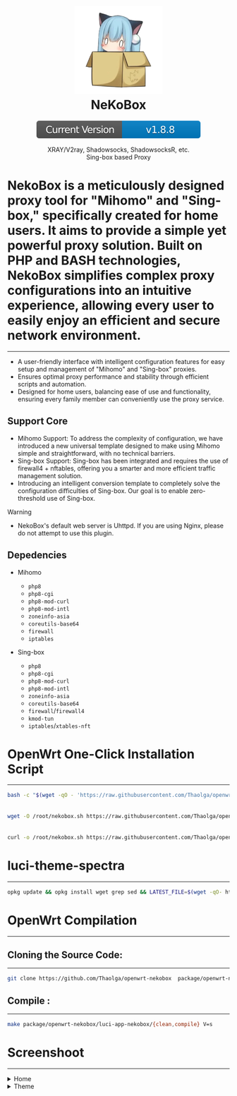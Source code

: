 <h1 align="center">
<img src="https://raw.githubusercontent.com/Thaolga/neko/refs/heads/main/nekobox.png" alt="nekobox" width="200"> <br>NeKoBox<br>
</h1>

<div align="center">
 <a target="_blank" href="https://github.com/Thaolga/openwrt-nekobox/releases"><img src="https://raw.githubusercontent.com/Thaolga/openwrt-nekobox/refs/heads/main/luci-app-nekobox/htdocs/nekobox/assets/img/curent.svg"></a>
</div>

<p align="center">
  XRAY/V2ray, Shadowsocks, ShadowsocksR, etc.</br>
  Sing-box based Proxy
</p>

# NekoBox is a meticulously designed proxy tool for "Mihomo" and "Sing-box," specifically created for home users. It aims to provide a simple yet powerful proxy solution. Built on PHP and BASH technologies, NekoBox simplifies complex proxy configurations into an intuitive experience, allowing every user to easily enjoy an efficient and secure network environment.
---

- A user-friendly interface with intelligent configuration features for easy setup and management of "Mihomo" and "Sing-box" proxies.
- Ensures optimal proxy performance and stability through efficient scripts and automation.
- Designed for home users, balancing ease of use and functionality, ensuring every family member can conveniently use the proxy service.
## Support Core
- Mihomo Support: To address the complexity of configuration, we have introduced a new universal template designed to make using Mihomo simple and straightforward, with no technical barriers.
- Sing-box Support: Sing-box has been integrated and requires the use of firewall4 + nftables, offering you a smarter and more efficient traffic management solution.
- Introducing an intelligent conversion template to completely solve the configuration difficulties of Sing-box. Our goal is to enable zero-threshold use of Sing-box.

> [!WARNING]
>
> - NekoBox's default web server is Uhttpd. If you are using Nginx, please do not attempt to use this plugin.

Depedencies
---
- Mihomo
  - ` php8 `
  - ` php8-cgi `
  - `php8-mod-curl`
  - ` php8-mod-intl `
  - ` zoneinfo-asia  `
  - ` coreutils-base64 ` 
  - ` firewall `
  - ` iptables `
   
- Sing-box
  - ` php8 `
  - ` php8-cgi `
  - `php8-mod-curl`
  - ` php8-mod-intl `
  - ` zoneinfo-asia  `
  - ` coreutils-base64 ` 
  - ` firewall `/` firewall4 `
  - ` kmod-tun `
  - ` iptables `/` xtables-nft `


# OpenWrt One-Click Installation Script
---

```bash
bash -c "$(wget -qO - 'https://raw.githubusercontent.com/Thaolga/openwrt-nekobox/nekobox/nekobox.sh')"

```
```bash

wget -O /root/nekobox.sh https://raw.githubusercontent.com/Thaolga/openwrt-nekobox/nekobox/nekobox.sh  && chmod 0755 /root/nekobox.sh && /root/nekobox.sh

```

```bash

curl -o /root/nekobox.sh https://raw.githubusercontent.com/Thaolga/openwrt-nekobox/nekobox/nekobox.sh && chmod 0755 /root/nekobox.sh && /root/nekobox.sh

```
# luci-theme-spectra
---

```bash
opkg update && opkg install wget grep sed && LATEST_FILE=$(wget -qO- https://github.com/Thaolga/openwrt-nekobox/releases/expanded_assets/1.8.8 | grep -o 'luci-theme-spectra_[0-9A-Za-z.\-_]*_all.ipk' | head -n1) && wget -O /tmp/"$LATEST_FILE" "https://github.com/Thaolga/openwrt-nekobox/releases/download/1.8.8/$LATEST_FILE" && opkg install --force-reinstall /tmp/"$LATEST_FILE" && rm -f /tmp/"$LATEST_FILE"

```

# OpenWrt Compilation
---
## Cloning the Source Code:
---

```bash
git clone https://github.com/Thaolga/openwrt-nekobox  package/openwrt-nekobox

```

## Compile :
---

```bash
make package/openwrt-nekobox/luci-app-nekobox/{clean,compile} V=s
```
# Screenshoot
---
<details><summary>Home</summary>
 <p>
 <img src="https://raw.githubusercontent.com/Thaolga/luci-app-nekoclash/tmp/image_2024-09-03_16-50-26.png" alt="home">
 </p>
</details>

 <details><summary>Theme</summary>
 <p>
  <img src="https://raw.githubusercontent.com/Thaolga/openwrt-nekobox/theme/theme/image_2025-04-24_16-30-02.png" alt="home">
 </p>

 <p>
  <img src="https://raw.githubusercontent.com/Thaolga/openwrt-nekobox/theme/theme/image_2025-04-24_16-30-46.png" alt="home">
 </p>

 <p>
  <img src="https://raw.githubusercontent.com/Thaolga/openwrt-nekobox/theme/theme/image_2025-04-24_16-31-56.png" alt="home">
 </p>

 <p>
  <img src="https://raw.githubusercontent.com/Thaolga/openwrt-nekobox/theme/theme/image_2025-04-24_16-33-00.png" alt="home">
 </p>

 <p>
  <img src="https://raw.githubusercontent.com/Thaolga/openwrt-nekobox/theme/theme/image_2025-04-24_16-33-43.png" alt="home">
 </p>

 <p>
  <img src="https://raw.githubusercontent.com/Thaolga/openwrt-nekobox/theme/theme/image_2025-04-24_16-34-13.png" alt="home">
 </p>

 <p>
  <img src="https://raw.githubusercontent.com/Thaolga/openwrt-nekobox/theme/theme/image_2025-04-24_16-35-05.png" alt="home">
 </p>

 <p>
  <img src="https://raw.githubusercontent.com/Thaolga/openwrt-nekobox/theme/theme/image_2025-04-24_16-35-35.png" alt="home">
 </p>
</details>
